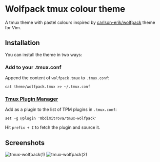 # Wolfpack tmux colour theme
A tmux theme with pastel colours inspired by [carlson-erik/wolfpack](https://github.com/carlson-erik/wolfpack) theme for Vim.

## Installation
You can install the theme in two ways:

### Add to your .tmux.conf
Append the content of `wolfpack.tmux` to `.tmux.conf`:

```cat theme/wolfpack.tmux >> ~/.tmux.conf```

### [Tmux Plugin Manager](https://github.com/tmux-plugins/tpm)
Add as a plugin to the list of TPM plugins in `.tmux.conf`:

```set -g @plugin 'mbdimitrova/tmux-wolfpack'```

Hit `prefix + I` to fetch the plugin and source it.

## Screenshots
![tmux-wolfpack(1)](https://github.com/mbdimitrova/tmux-wolfpack/raw/master/theme/tmux-wolfpack(1).png)
![tmux-wolfpack(2)](https://github.com/mbdimitrova/tmux-wolfpack/raw/master/theme/tmux-wolfpack(2).png)
